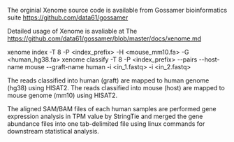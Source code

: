 The orginial Xenome source code is available from Gossamer bioinformatics suite 
https://github.com/data61/gossamer

Detailed usage of Xenome is avaliable at
The https://github.com/data61/gossamer/blob/master/docs/xenome.md

xenome index -T 8 -P <index_prefix> -H <mouse_mm10.fa> -G <human_hg38.fa>
xenome classify -T 8 -P <index_prefix> --pairs --host-name mouse --graft-name human -i <in_1.fastq> -i <in_2.fastq>

The reads classified into human (graft) are mapped to human genome (hg38) using HISAT2.
The reads classified into mouse (host) are mapped to mouse genome (mm10) using HISAT2.

The aligned SAM/BAM files of each human samples are performed gene expression analysis in TPM value by StringTie and merged the gene abundance files into one tab-delimited file using linux commands for downstream statistical analysis.

